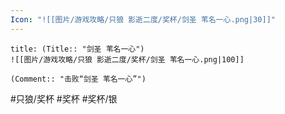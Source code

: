 ```yaml
---
Icon: "![[图片/游戏攻略/只狼 影逝二度/奖杯/剑圣 苇名一心.png|30]]"
---
```

```ad-common-silver-trophy
title: (Title:: "剑圣 苇名一心")
![[图片/游戏攻略/只狼 影逝二度/奖杯/剑圣 苇名一心.png|100]]

(Comment:: "击败“剑圣 苇名一心”")
```

#只狼/奖杯 #奖杯 #奖杯/银
